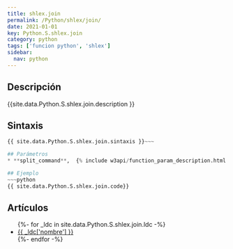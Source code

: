 ```yaml
---
title: shlex.join
permalink: /Python/shlex/join/
date: 2021-01-01
key: Python.S.shlex.join
category: python
tags: ['funcion python', 'shlex']
sidebar: 
  nav: python
---
```


## Descripción
{{site.data.Python.S.shlex.join.description }}

## Sintaxis
~~~python
{{ site.data.Python.S.shlex.join.sintaxis }}~~~

## Parámetros
* **split_command**,  {% include w3api/function_param_description.html propiedad=site.data.Python.S.shlex.join valor="split_command" %}

## Ejemplo
~~~python
{{ site.data.Python.S.shlex.join.code}}
~~~

## Artículos
<ul>
{%- for _ldc in site.data.Python.S.shlex.join.ldc -%}
   <li>
       <a href="{{_ldc['url'] }}">{{ _ldc['nombre'] }}</a>
   </li>
{%- endfor -%}
</ul>

